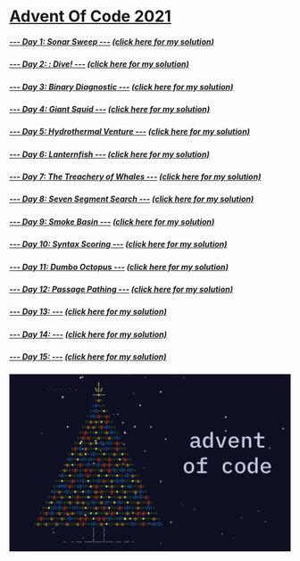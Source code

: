 # [Advent Of Code 2021](https://adventofcode.com/2021)
##### [--- Day 1: Sonar Sweep ---](https://adventofcode.com/2021/day/1) [(click here for my solution)](https://github.com/RodicaMihaelaVasilescu/AdventOfCode2021/blob/main/Day%2001/Day%201.cpp)
##### [--- Day 2: : Dive! ---](https://adventofcode.com/2021/day/2) [(click here for my solution)](https://github.com/RodicaMihaelaVasilescu/AdventOfCode2021/blob/main/Day%2002/Day%202.cpp)
##### [--- Day 3: Binary Diagnostic ---](https://adventofcode.com/2021/day/3) [(click here for my solution)](https://github.com/RodicaMihaelaVasilescu/AdventOfCode2021/blob/main/Day%2003/Day%203.cpp)
##### [--- Day 4: Giant Squid ---](https://adventofcode.com/2021/day/4) [(click here for my solution)](https://github.com/RodicaMihaelaVasilescu/AdventOfCode2021/blob/main/Day%2004/Day%204.cpp)
##### [--- Day 5: Hydrothermal Venture ---](https://adventofcode.com/2021/day/5) [(click here for my solution)](https://github.com/RodicaMihaelaVasilescu/AdventOfCode2021/blob/main/Day%2005/Day%205.cpp)
##### [--- Day 6: Lanternfish ---](https://adventofcode.com/2021/day/6) [(click here for my solution)](https://github.com/RodicaMihaelaVasilescu/AdventOfCode2021/blob/main/Day%2006/Day%206.cpp)
##### [--- Day 7: The Treachery of Whales ---](https://adventofcode.com/2021/day/7) [(click here for my solution)](https://github.com/RodicaMihaelaVasilescu/AdventOfCode2021/blob/main/Day%2007/Day%207.cpp)
##### [--- Day 8: Seven Segment Search ---](https://adventofcode.com/2021/day/8) [(click here for my solution)](https://github.com/RodicaMihaelaVasilescu/AdventOfCode2021/blob/main/Day%2008/Day%208.cpp)
##### [--- Day 9: Smoke Basin ---](https://adventofcode.com/2021/day/9) [(click here for my solution)](https://github.com/RodicaMihaelaVasilescu/AdventOfCode2021/blob/main/Day%2009/Day%209.cpp)
##### [--- Day 10: Syntax Scoring ---](https://adventofcode.com/2021/day/10) [(click here for my solution)](https://github.com/RodicaMihaelaVasilescu/AdventOfCode2021/blob/main/Day%2010/Day%2010.cpp)
##### [--- Day 11: Dumbo Octopus ---](https://adventofcode.com/2021/day/11) [(click here for my solution)](https://github.com/RodicaMihaelaVasilescu/AdventOfCode2021/blob/main/Day%2011/day%2011.cpp)
##### [--- Day 12: Passage Pathing ---](https://adventofcode.com/2021/day/12) [(click here for my solution)](https://github.com/RodicaMihaelaVasilescu/AdventOfCode2021/blob/main/Day%2012/day%2012.cpp)

##### [--- Day 13: ---](https://adventofcode.com/2021/day/13) [(click here for my solution)](https://github.com/RodicaMihaelaVasilescu/AdventOfCode2021/blob/main/Day%2013/day%2013.cpp)
##### [--- Day 14: ---](https://adventofcode.com/2021/day/14) [(click here for my solution)](https://github.com/RodicaMihaelaVasilescu/AdventOfCode2021/blob/main/Day%2014/day%2014.cpp)
##### [--- Day 15: ---](https://adventofcode.com/2021/day/15) [(click here for my solution)](https://github.com/RodicaMihaelaVasilescu/AdventOfCode2021/blob/main/Day%2014/day%2014.cpp)


![alt text](AdventOfCode.png)
